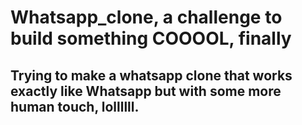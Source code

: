 # Whatsapp_clone, a challenge to build something COOOOL, finally

## Trying to make a whatsapp clone that works exactly like Whatsapp but with some more human touch, lollllll.

##
